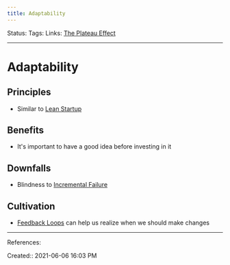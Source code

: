 ```yaml
---
title: Adaptability
---
```

Status:
Tags:
Links: [The Plateau Effect](out/the-plateau-effect.md)
___
# Adaptability
## Principles
- Similar to [Lean Startup](out/references/books/summaries/lean-startup.md)
## Benefits
- It's important to have a good idea before investing in it
## Downfalls
- Blindness to [Incremental Failure](out/incremental-failure.md)
## Cultivation
- [Feedback Loops](out/feedback-loops.md) can help us realize when we should make changes
___
References:

Created:: 2021-06-06 16:03 PM